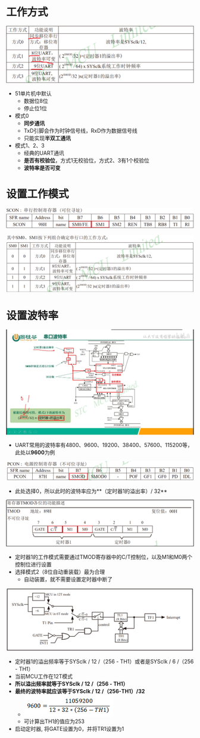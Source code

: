 # 工作方式
![](../photo/Pasted%20image%2020250822093151.png)
- 51单片机中默认
	- 数据位8位
	- 停止位1位
- 模式0
	- **同步通讯**
	- TxD引脚会作为时钟信号线，RxD作为数据信号线
	- 只能实现**半双工通讯**
- 模式1、2、3
	- 经典的UART通讯
	- **是否有校验位**，方式1无校验位，方式2、3有1个校验位
	- **波特率是否可变**

# 设置工作模式

![](../photo/Pasted%20image%2020250822095305.png)

![](../photo/Pasted%20image%2020250822095311.png)

# 设置波特率
![](../photo/Pasted%20image%2020250822095940.png)
- UART常用的波特率有4800、9600、19200、38400、57600、115200等，此处以**9600**为例

![](../photo/Pasted%20image%2020250822111456.png)
- 此处选择0，所以此时的波特率应为**（定时器1的溢出率）/ 32**

![](../photo/Pasted%20image%2020250822111515.png)
- 定时器1的工作模式需要通过TMOD寄存器中的C/T控制位，以及M1和M0两个控制位进行设置
- 选择模式2（8位自动重装载）最为合理
	- 自动装置，就不需要设置定时器中断了

![](../photo/Pasted%20image%2020250822111641.png)
- 定时器1的溢出频率等于SYSclk / 12 /（256 - TH1）或者是SYSclk / 6 /（256 - TH1）
- 当前MCU工作在12T模式
- **所以溢出频率就等于SYSclk / 12 /（256 - TH1）**
- **最终的波特率就应该等于SYSclk / 12 /（256-TH1）/32**
	- ![](../photo/Pasted%20image%2020250822112203.png)
	- 可计算出TH1的值应为253
- 启动定时器, 将GATE设置为0，并将TR1设置为1


